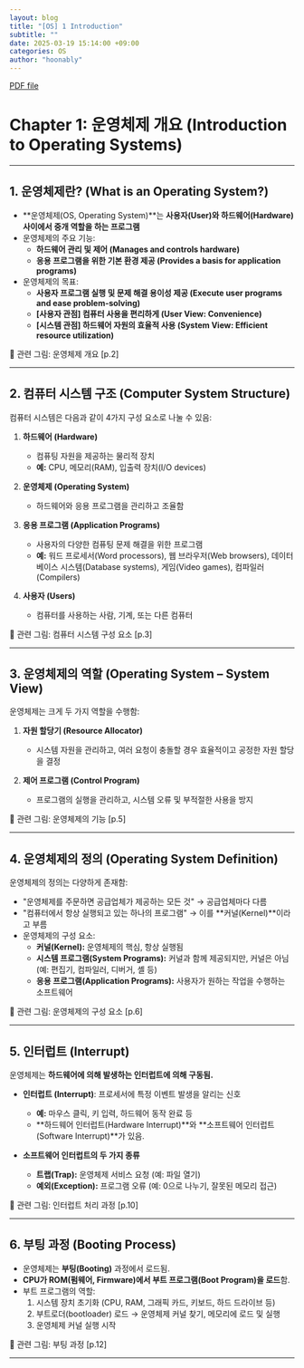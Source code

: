 ```yaml
---
layout: blog
title: "[OS] 1 Introduction"
subtitle: ""
date: 2025-03-19 15:14:00 +09:00
categories: OS
author: "hoonably"
---
```


<a href="{{ '/files/OS/OS2025S_CH01.pdf' | relative_url }}"> PDF file </a>

# **Chapter 1: 운영체제 개요 (Introduction to Operating Systems)**  

---

## **1. 운영체제란? (What is an Operating System?)**  
- **운영체제(OS, Operating System)**는 **사용자(User)와 하드웨어(Hardware) 사이에서 중개 역할을 하는 프로그램**  
- 운영체제의 주요 기능:
  - **하드웨어 관리 및 제어 (Manages and controls hardware)**
  - **응용 프로그램을 위한 기본 환경 제공 (Provides a basis for application programs)**  
- 운영체제의 목표:
  - **사용자 프로그램 실행 및 문제 해결 용이성 제공 (Execute user programs and ease problem-solving)**
  - **[사용자 관점] 컴퓨터 사용을 편리하게 (User View: Convenience)**
  - **[시스템 관점] 하드웨어 자원의 효율적 사용 (System View: Efficient resource utilization)**

📌 관련 그림: 운영체제 개요 [p.2]

---

## **2. 컴퓨터 시스템 구조 (Computer System Structure)**  
컴퓨터 시스템은 다음과 같이 4가지 구성 요소로 나눌 수 있음:

1. **하드웨어 (Hardware)**
   - 컴퓨팅 자원을 제공하는 물리적 장치
   - **예:** CPU, 메모리(RAM), 입출력 장치(I/O devices)

2. **운영체제 (Operating System)**
   - 하드웨어와 응용 프로그램을 관리하고 조율함

3. **응용 프로그램 (Application Programs)**
   - 사용자의 다양한 컴퓨팅 문제 해결을 위한 프로그램
   - **예:** 워드 프로세서(Word processors), 웹 브라우저(Web browsers), 데이터베이스 시스템(Database systems), 게임(Video games), 컴파일러(Compilers)

4. **사용자 (Users)**
   - 컴퓨터를 사용하는 사람, 기계, 또는 다른 컴퓨터

📌 관련 그림: 컴퓨터 시스템 구성 요소 [p.3]

---

## **3. 운영체제의 역할 (Operating System – System View)**  
운영체제는 크게 두 가지 역할을 수행함:

1. **자원 할당기 (Resource Allocator)**
   - 시스템 자원을 관리하고, 여러 요청이 충돌할 경우 효율적이고 공정한 자원 할당을 결정
   
2. **제어 프로그램 (Control Program)**
   - 프로그램의 실행을 관리하고, 시스템 오류 및 부적절한 사용을 방지

📌 관련 그림: 운영체제의 기능 [p.5]

---

## **4. 운영체제의 정의 (Operating System Definition)**  
운영체제의 정의는 다양하게 존재함:
- "운영체제를 주문하면 공급업체가 제공하는 모든 것" → 공급업체마다 다름
- "컴퓨터에서 항상 실행되고 있는 하나의 프로그램" → 이를 **커널(Kernel)**이라고 부름
- 운영체제의 구성 요소:
  - **커널(Kernel):** 운영체제의 핵심, 항상 실행됨
  - **시스템 프로그램(System Programs):** 커널과 함께 제공되지만, 커널은 아님 (예: 편집기, 컴파일러, 디버거, 셸 등)
  - **응용 프로그램(Application Programs):** 사용자가 원하는 작업을 수행하는 소프트웨어

📌 관련 그림: 운영체제의 구성 요소 [p.6]

---

## **5. 인터럽트 (Interrupt)**  
운영체제는 **하드웨어에 의해 발생하는 인터럽트에 의해 구동됨.**

- **인터럽트 (Interrupt)**: 프로세서에 특정 이벤트 발생을 알리는 신호
  - **예:** 마우스 클릭, 키 입력, 하드웨어 동작 완료 등
  - **하드웨어 인터럽트(Hardware Interrupt)**와 **소프트웨어 인터럽트(Software Interrupt)**가 있음.

- **소프트웨어 인터럽트의 두 가지 종류**
  - **트랩(Trap):** 운영체제 서비스 요청 (예: 파일 열기)
  - **예외(Exception):** 프로그램 오류 (예: 0으로 나누기, 잘못된 메모리 접근)

📌 관련 그림: 인터럽트 처리 과정 [p.10]

---

## **6. 부팅 과정 (Booting Process)**  
- 운영체제는 **부팅(Booting)** 과정에서 로드됨.
- **CPU가 ROM(펌웨어, Firmware)에서 부트 프로그램(Boot Program)을 로드**함.
- 부트 프로그램의 역할:
  1. 시스템 장치 초기화 (CPU, RAM, 그래픽 카드, 키보드, 하드 드라이브 등)
  2. 부트로더(bootloader) 로드 → 운영체제 커널 찾기, 메모리에 로드 및 실행
  3. 운영체제 커널 실행 시작

📌 관련 그림: 부팅 과정 [p.12]

---

